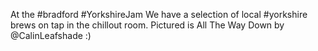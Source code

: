 At the #bradford #YorkshireJam We have a selection of local #yorkshire brews on tap in the chillout room. Pictured is All The Way Down by @CalinLeafshade :) 